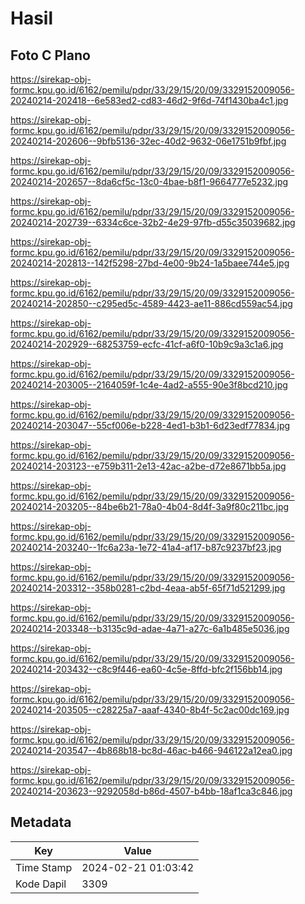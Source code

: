 # Hasil

## Foto C Plano

https://sirekap-obj-formc.kpu.go.id/6162/pemilu/pdpr/33/29/15/20/09/3329152009056-20240214-202418--6e583ed2-cd83-46d2-9f6d-74f1430ba4c1.jpg

https://sirekap-obj-formc.kpu.go.id/6162/pemilu/pdpr/33/29/15/20/09/3329152009056-20240214-202606--9bfb5136-32ec-40d2-9632-06e1751b9fbf.jpg

https://sirekap-obj-formc.kpu.go.id/6162/pemilu/pdpr/33/29/15/20/09/3329152009056-20240214-202657--8da6cf5c-13c0-4bae-b8f1-9664777e5232.jpg

https://sirekap-obj-formc.kpu.go.id/6162/pemilu/pdpr/33/29/15/20/09/3329152009056-20240214-202739--6334c6ce-32b2-4e29-97fb-d55c35039682.jpg

https://sirekap-obj-formc.kpu.go.id/6162/pemilu/pdpr/33/29/15/20/09/3329152009056-20240214-202813--142f5298-27bd-4e00-9b24-1a5baee744e5.jpg

https://sirekap-obj-formc.kpu.go.id/6162/pemilu/pdpr/33/29/15/20/09/3329152009056-20240214-202850--c295ed5c-4589-4423-ae11-886cd559ac54.jpg

https://sirekap-obj-formc.kpu.go.id/6162/pemilu/pdpr/33/29/15/20/09/3329152009056-20240214-202929--68253759-ecfc-41cf-a6f0-10b9c9a3c1a6.jpg

https://sirekap-obj-formc.kpu.go.id/6162/pemilu/pdpr/33/29/15/20/09/3329152009056-20240214-203005--2164059f-1c4e-4ad2-a555-90e3f8bcd210.jpg

https://sirekap-obj-formc.kpu.go.id/6162/pemilu/pdpr/33/29/15/20/09/3329152009056-20240214-203047--55cf006e-b228-4ed1-b3b1-6d23edf77834.jpg

https://sirekap-obj-formc.kpu.go.id/6162/pemilu/pdpr/33/29/15/20/09/3329152009056-20240214-203123--e759b311-2e13-42ac-a2be-d72e8671bb5a.jpg

https://sirekap-obj-formc.kpu.go.id/6162/pemilu/pdpr/33/29/15/20/09/3329152009056-20240214-203205--84be6b21-78a0-4b04-8d4f-3a9f80c211bc.jpg

https://sirekap-obj-formc.kpu.go.id/6162/pemilu/pdpr/33/29/15/20/09/3329152009056-20240214-203240--1fc6a23a-1e72-41a4-af17-b87c9237bf23.jpg

https://sirekap-obj-formc.kpu.go.id/6162/pemilu/pdpr/33/29/15/20/09/3329152009056-20240214-203312--358b0281-c2bd-4eaa-ab5f-65f71d521299.jpg

https://sirekap-obj-formc.kpu.go.id/6162/pemilu/pdpr/33/29/15/20/09/3329152009056-20240214-203348--b3135c9d-adae-4a71-a27c-6a1b485e5036.jpg

https://sirekap-obj-formc.kpu.go.id/6162/pemilu/pdpr/33/29/15/20/09/3329152009056-20240214-203432--c8c9f446-ea60-4c5e-8ffd-bfc2f156bb14.jpg

https://sirekap-obj-formc.kpu.go.id/6162/pemilu/pdpr/33/29/15/20/09/3329152009056-20240214-203505--c28225a7-aaaf-4340-8b4f-5c2ac00dc169.jpg

https://sirekap-obj-formc.kpu.go.id/6162/pemilu/pdpr/33/29/15/20/09/3329152009056-20240214-203547--4b868b18-bc8d-46ac-b466-946122a12ea0.jpg

https://sirekap-obj-formc.kpu.go.id/6162/pemilu/pdpr/33/29/15/20/09/3329152009056-20240214-203623--9292058d-b86d-4507-b4bb-18af1ca3c846.jpg


## Metadata

| Key        | Value               |
| ---------- | ------------------- |
| Time Stamp | 2024-02-21 01:03:42 |
| Kode Dapil | 3309                |



